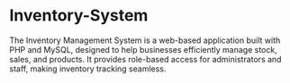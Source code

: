 # Inventory-System
The Inventory Management System is a web-based application built with PHP and MySQL, designed to help businesses efficiently manage stock, sales, and products. It provides role-based access for administrators and staff, making inventory tracking seamless.
